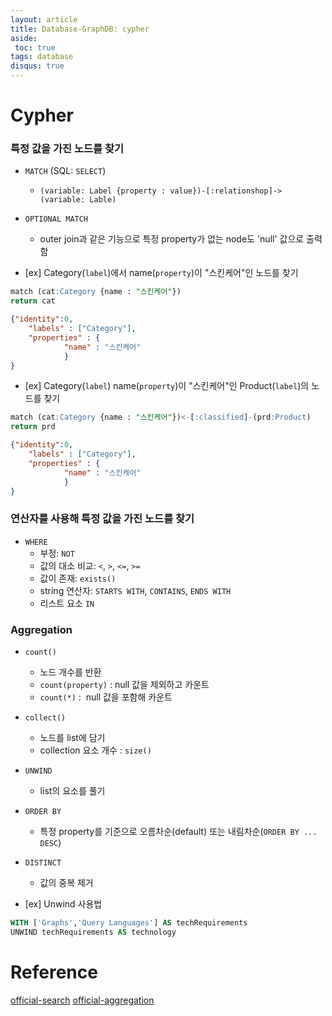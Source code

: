 ```yaml
---
layout: article
title: Database-GraphDB: cypher
aside:
 toc: true
tags: database
disqus: true
---
```


# Cypher

### 특정 값을 가진 노드를 찾기

* `MATCH` (SQL: `SELECT`)
	* `(variable: Label {property : value})-[:relationshop]->(variable: Lable)`
* `OPTIONAL MATCH`
	* outer join과 같은 기능으로 특정 property가 없는 node도 'null' 값으로 출력함

* [ex] Category(`label`)에서 name(`property`)이 "스킨케어"인 노드를 찾기

```sql
match (cat:Category {name : "스킨케어"})
return cat
```

```json
{"identity":0,
	"labels" : ["Category"],
	"properties" : {
			"name" : "스킨케어"
			}
}
```

* [ex] Category(`label`) name(`property`)이 "스킨케어"인 Product(`label`)의 노드를 찾기

```sql
match (cat:Category {name : "스킨케어"})<-[:classified]-(prd:Product)
return prd
```

```json
{"identity":0,
	"labels" : ["Category"],
	"properties" : {
			"name" : "스킨케어"
			}
}
```

### 연산자를 사용해 특정 값을 가진 노드를 찾기

* `WHERE`
	* 부정: `NOT`
	* 값의 대소 비교: `<`, `>`, `<=`, `>=`
	* 값이 존재: `exists()`
	* string 연산자: `STARTS WITH`, `CONTAINS`, `ENDS WITH`
	* 리스트 요소 `IN`

### Aggregation

* `count()`
	* 노드 개수를 반환
	* `count(property)` : null 값을 제외하고 카운트
	* `count(*)` :  null 값을 포함해 카운트
* `collect()`
	* 노드를 list에 담기
	* collection 요소 개수 : `size()`
* `UNWIND`
	* list의 요소를 풀기
* `ORDER BY`
	* 특정 property를 기준으로 오름차순(default) 또는 내림차순(`ORDER BY ... DESC`)
* `DISTINCT`
	* 값의 중복 제거

* [ex] Unwind 사용법
```sql
WITH ['Graphs','Query Languages'] AS techRequirements
UNWIND techRequirements AS technology
```

# Reference
[official-search](https://neo4j.com/developer/cypher/filtering-query-results/)
[official-aggregation](https://neo4j.com/developer/cypher/controlling-query-processing/)
